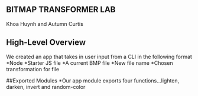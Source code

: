 ## BITMAP TRANSFORMER LAB
Khoa Huynh and Autumn Curtis

## High-Level Overview
We created an app that takes in user input from a CLI in the following format
*Node
*Starter JS file
*A current BMP file
*New file name 
*Chosen transformation for file

##Exported Modules
*Our app module exports four functions...lighten, darken, invert and random-color

